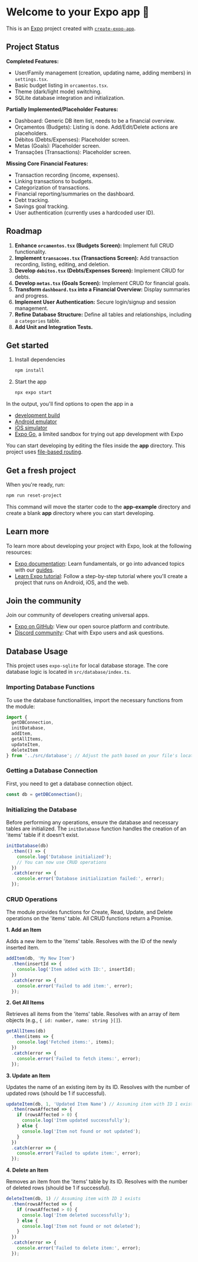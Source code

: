 # Welcome to your Expo app 👋

This is an [Expo](https://expo.dev) project created with [`create-expo-app`](https://www.npmjs.com/package/create-expo-app).

## Project Status

**Completed Features:**
- User/Family management (creation, updating name, adding members) in `settings.tsx`.
- Basic budget listing in `orcamentos.tsx`.
- Theme (dark/light mode) switching.
- SQLite database integration and initialization.

**Partially Implemented/Placeholder Features:**
- Dashboard: Generic DB item list, needs to be a financial overview.
- Orçamentos (Budgets): Listing is done. Add/Edit/Delete actions are placeholders.
- Débitos (Debts/Expenses): Placeholder screen.
- Metas (Goals): Placeholder screen.
- Transações (Transactions): Placeholder screen.

**Missing Core Financial Features:**
- Transaction recording (income, expenses).
- Linking transactions to budgets.
- Categorization of transactions.
- Financial reporting/summaries on the dashboard.
- Debt tracking.
- Savings goal tracking.
- User authentication (currently uses a hardcoded user ID).

## Roadmap

1.  **Enhance `orcamentos.tsx` (Budgets Screen):** Implement full CRUD functionality.
2.  **Implement `transacoes.tsx` (Transactions Screen):** Add transaction recording, listing, editing, and deletion.
3.  **Develop `debitos.tsx` (Debts/Expenses Screen):** Implement CRUD for debts.
4.  **Develop `metas.tsx` (Goals Screen):** Implement CRUD for financial goals.
5.  **Transform `dashboard.tsx` into a Financial Overview:** Display summaries and progress.
6.  **Implement User Authentication:** Secure login/signup and session management.
7.  **Refine Database Structure:** Define all tables and relationships, including a `categories` table.
8.  **Add Unit and Integration Tests.**

## Get started

1. Install dependencies

   ```bash
   npm install
   ```

2. Start the app

   ```bash
   npx expo start
   ```

In the output, you'll find options to open the app in a

- [development build](https://docs.expo.dev/develop/development-builds/introduction/)
- [Android emulator](https://docs.expo.dev/workflow/android-studio-emulator/)
- [iOS simulator](https://docs.expo.dev/workflow/ios-simulator/)
- [Expo Go](https://expo.dev/go), a limited sandbox for trying out app development with Expo

You can start developing by editing the files inside the **app** directory. This project uses [file-based routing](https://docs.expo.dev/router/introduction).

## Get a fresh project

When you're ready, run:

```bash
npm run reset-project
```

This command will move the starter code to the **app-example** directory and create a blank **app** directory where you can start developing.

## Learn more

To learn more about developing your project with Expo, look at the following resources:

- [Expo documentation](https://docs.expo.dev/): Learn fundamentals, or go into advanced topics with our [guides](https://docs.expo.dev/guides).
- [Learn Expo tutorial](https://docs.expo.dev/tutorial/introduction/): Follow a step-by-step tutorial where you'll create a project that runs on Android, iOS, and the web.

## Join the community

Join our community of developers creating universal apps.

- [Expo on GitHub](https://github.com/expo/expo): View our open source platform and contribute.
- [Discord community](https://chat.expo.dev): Chat with Expo users and ask questions.

## Database Usage

This project uses `expo-sqlite` for local database storage. The core database logic is located in `src/database/index.ts`.

### Importing Database Functions

To use the database functionalities, import the necessary functions from the module:

```typescript
import {
  getDBConnection,
  initDatabase,
  addItem,
  getAllItems,
  updateItem,
  deleteItem
} from '../src/database'; // Adjust the path based on your file's location
```

### Getting a Database Connection

First, you need to get a database connection object.

```typescript
const db = getDBConnection();
```

### Initializing the Database

Before performing any operations, ensure the database and necessary tables are initialized. The `initDatabase` function handles the creation of an 'items' table if it doesn't exist.

```typescript
initDatabase(db)
  .then(() => {
    console.log('Database initialized');
    // You can now use CRUD operations
  })
  .catch(error => {
    console.error('Database initialization failed:', error);
  });
```

### CRUD Operations

The module provides functions for Create, Read, Update, and Delete operations on the 'items' table. All CRUD functions return a Promise.

**1. Add an Item**

Adds a new item to the 'items' table. Resolves with the ID of the newly inserted item.

```typescript
addItem(db, 'My New Item')
  .then(insertId => {
    console.log('Item added with ID:', insertId);
  })
  .catch(error => {
    console.error('Failed to add item:', error);
  });
```

**2. Get All Items**

Retrieves all items from the 'items' table. Resolves with an array of item objects (e.g., `{ id: number, name: string }[]`).

```typescript
getAllItems(db)
  .then(items => {
    console.log('Fetched items:', items);
  })
  .catch(error => {
    console.error('Failed to fetch items:', error);
  });
```

**3. Update an Item**

Updates the name of an existing item by its ID. Resolves with the number of updated rows (should be 1 if successful).

```typescript
updateItem(db, 1, 'Updated Item Name') // Assuming item with ID 1 exists
  .then(rowsAffected => {
    if (rowsAffected > 0) {
      console.log('Item updated successfully');
    } else {
      console.log('Item not found or not updated');
    }
  })
  .catch(error => {
    console.error('Failed to update item:', error);
  });
```

**4. Delete an Item**

Removes an item from the 'items' table by its ID. Resolves with the number of deleted rows (should be 1 if successful).

```typescript
deleteItem(db, 1) // Assuming item with ID 1 exists
  .then(rowsAffected => {
    if (rowsAffected > 0) {
      console.log('Item deleted successfully');
    } else {
      console.log('Item not found or not deleted');
    }
  })
  .catch(error => {
    console.error('Failed to delete item:', error);
  });
```
